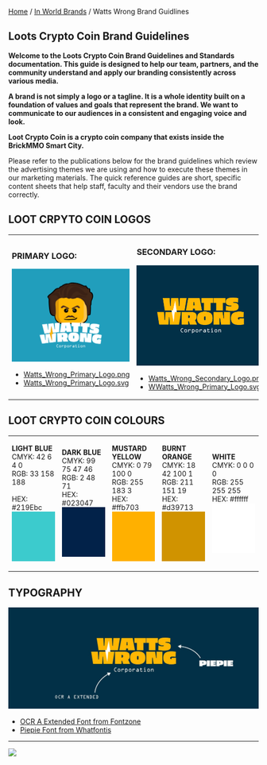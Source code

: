 <style>@import url("//readme.codeadam.ca/readme.css");</style>

[Home](/) / [In World Brands](/world) / Watts Wrong Brand Guidlines

## Loots Crypto Coin Brand Guidelines

**Welcome to the Loots Crypto Coin Brand Guidelines and Standards documentation. This guide is designed to help our team, partners, and the community understand and apply our branding consistently across various media.**

**A brand is not simply a logo or a tagline. It is a whole identity built on a foundation of values and goals that represent the brand. We want to communicate to our audiences in a consistent and engaging voice and look.**

**Loot Crypto Coin is a crypto coin company that exists inside the BrickMMO Smart City.**

Please refer to the publications below for the brand guidelines which review the advertising themes we are using and how to execute these themes in our marketing materials. The quick reference guides are short, specific content sheets that help staff, faculty and their vendors use the brand correctly.

## LOOT CRPYTO COIN LOGOS

<table>
<tr>
<td width="50%">

<h3>PRIMARY LOGO:</h3>
<img src="/watts/png/Watts_Wrong_Primary_Logo.png">
<ul>
<li><a href="watts/png/Watts_Wrong_Primary_Logo.png" download>Watts_Wrong_Primary_Logo.png</a></li>
<li><a href="watts/svg/Watts_Wrong_Primary_Logo.svg" download>Watts_Wrong_Primary_Logo.svg</a></li>
</ul>

</td>
<td width="50%">

<h3>SECONDARY LOGO:</h3>
<img src="/watts/png/Watts_Wrong_Secondary_Logo.png">
<ul>
<li><a href="watts/png/Watts_Wrong_Secondary_Logo.png" download>Watts_Wrong_Secondary_Logo.png</a></li>
<li><a href="watts/svg/Watts_Wrong_Primary_Logo.svg" download>WWatts_Wrong_Primary_Logo.svg</a></li>
</ul>

</td>
</tr>
</table>

## LOOT CRYPTO COIN  COLOURS

<table style="width:100%;">
<tr>
<td width="20%">

<strong>LIGHT BLUE</strong>
<br>
CMYK: 42 6 4 0
<br>
RGB: 33 158 188  
<br>
HEX: #219Ebc
<br>
<img src="/watts/colours/Light_Blue.jpg" width="100" height="100">

</td>
<td width="20%">

<strong>DARK BLUE</strong>
<br>
CMYK: 99 75 47 46
<br>
RGB: 2 48 71
<br>
HEX: #023047
<br>
<img src="/watts/colours/Dark_Blue.jpg" width="100" height="100">

</td>
<td width="20%">

<strong>MUSTARD YELLOW</strong>
<br>
CMYK: 0 79 100 0
<br>
RGB: 255 183 3
<br>
HEX: #ffb703
<br>
<img src="/watts/colours/Mustard_Yellow.jpg" width="100" height="100">

</td>
<td width="20%">

<strong>BURNT ORANGE</strong>
<br>
CMYK: 18 42 100 1
<br>
RGB: 211 151 19
<br>
HEX: #d39713
<br>
<img src="/watts/colours/Burnt_Orange.jpg" width="100" height="100">

</td>
<td width="20%">

<strong>WHITE</strong>
<br>
CMYK: 0 0 0 0
<br>
RGB: 255 255 255
<br>
HEX: #ffffff
<br>
<img src="/watts/colours/White.jpg" width="100" height="100">

</td>
</tr>
</table>

## TYPOGRAPHY

<img src="/watts/images/Watts_Wrong_Typography.jpg">

- <a href="https://fontzone.net/font-details/ocr-a-extended" target="_blank">OCR A Extended Font from Fontzone</a>
- <a href="https://www.whatfontis.com/NFC_Piepie-Regular.font)" target="_blank"> Piepie Font from Whatfontis</a>

---

<a href="https://brickmmo.com">
<img src="https://brickmmo.com/images/brickmmo-logo-horizontal.jpg" width="100">
</a>

